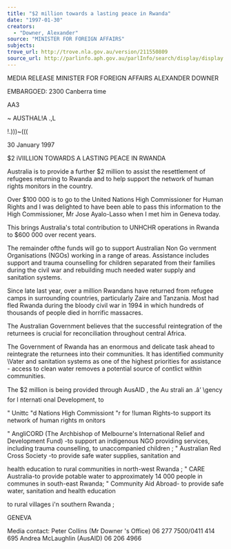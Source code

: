 ```yaml
---
title: "$2 million towards a lasting peace in Rwanda"
date: "1997-01-30"
creators:
  - "Downer, Alexander"
source: "MINISTER FOR FOREIGN AFFAIRS"
subjects:
trove_url: http://trove.nla.gov.au/version/211550809
source_url: http://parlinfo.aph.gov.au/parlInfo/search/display/display.w3p;query=Id%3A%22media/pressrel/QB930%22
---
```


  MEDIA RELEASE  MINISTER FOR FOREIGN AFFAIRS  ALEXANDER DOWNER 

  EMBARGOED: 2300 Canberra time 

  AA3 

  ~ AUSTHAL!A .,L 

  !.)))~(((

  30 January 1997 

  $2 iVIILLION TOWARDS A LASTING PEACE IN RWANDA 

  Australia is to provide a further $2 million to assist the resettlement of refugees  returning to Rwanda and to help support the network of human rights monitors in the  country. 

  Over $100 000 is to go to the United Nations High Commissioner for Human Rights  and I was delighted to have been able to pass this information to the High  Commissioner, Mr Jose Ayalo-Lasso when I met him in Geneva today. 

  This brings Australia's total contribution to UNHCHR operations in Rwanda to $600  000 over recent years. 

  The remainder ofthe funds will go to support Australian Non Go vernment  Organisations (NGOs) working in a range of areas. Assistance includes support and  trauma counselling for children separated from their families during the civil war and  rebuilding much needed water supply and sanitation systems. 

  Since late last year, over a million Rwandans have returned from refugee camps in  surrounding countries, particularly Zaire and Tanzania. Most had fled Rwanda during  the bloody civil war in 1994 in which hundreds of thousands of people died in horrific  massacres. 

  The Australian Government believes that the successful reintegration of the returnees  is crucial for reconciliation throughout central Africa. 

  The Government of Rwanda has an enormous and delicate task ahead to reintegrate  the returnees into their communities. It has identified community \Vater and sanitation  systems as one of the highest priorities for assistance - access to clean water removes a  potential source of contlict within communities. 

  The $2 million is being provided through AusAID , the Au strali an .â‘ \gency for  l nternati onal Development, to 

   " Unittc "d Nations High Commissiont "r for !Iuman Rights-to support its network  of human rights m onitors 

   " AngliCORD (The Archbishop of Melbourne's International Relief and  Development Fund) -to support an indigenous NGO providing services, including  trauma counselling, to unaccompanied children ;   " Australian Red Cross Society -to provide safe water supplies, sanitation and 

  health education to rural communities in north-west Rwanda ;   " CARE Australia-to provide potable water to approximately 14 000 people in  communes in south-east Rwanda;   " Community Aid Abroad- to provide safe water, sanitation and health education 

  to rural villages i'n southern Rwanda ; 

  GENEVA 

  Media contact: Peter Collins (Mr Downer 's Office) 06 277 7500/0411 414 695  Andrea McLaughlin (AusAID) 06 206 4966 

